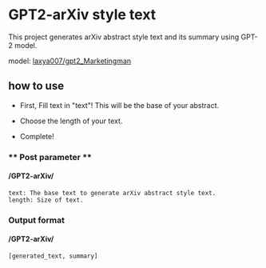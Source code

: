 # GPT2-arXiv style text

This project generates arXiv abstract style text and its summary using GPT-2 model.

model: [laxya007/gpt2_Marketingman](https://huggingface.co/laxya007/gpt2_Marketingman)

## how to use

* First, Fill text in "text"! This will be the base of your abstract. 

* Choose the length of your text. 

* Complete!


### ** Post parameter **

#### /GPT2-arXiv/

    text: The base text to generate arXiv abstract style text. 
    length: Size of text.


### Output format

#### /GPT2-arXiv/

    [generated_text, summary]
  

  


